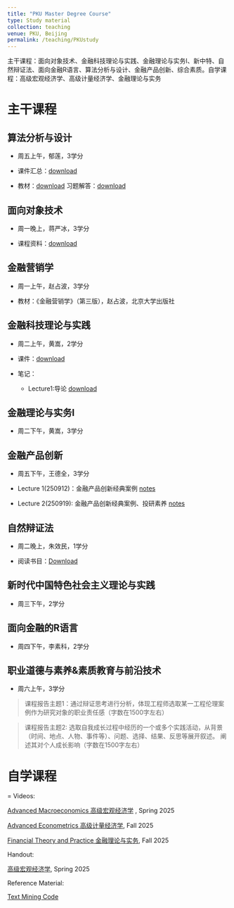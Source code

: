 ```yaml
---
title: "PKU Master Degree Course"
type: Study material
collection: teaching
venue: PKU, Beijing
permalink: /teaching/PKUstudy
---
```


主干课程：面向对象技术、金融科技理论与实践、金融理论与实务Ⅰ、新中特、自然辩证法、面向金融R语言、算法分析与设计、金融产品创新、综合素质。自学课程：高级宏观经济学、高级计量经济学、金融理论与实务

# 主干课程


## 算法分析与设计


- 周五上午，郁莲，3学分

- 课件汇总：[download](https://chinapku-my.sharepoint.com/:u:/g/personal/2501210682_stu_pku_edu_cn/EZ3WWZPTfq1DooHl48TMvN4BTSu39PEhlaX24-AxAEd6Ow?e=sC3p4G)

- 教材：[download](https://chinapku-my.sharepoint.com/:b:/g/personal/2501210682_stu_pku_edu_cn/EUeN4YnIAzNOjgG6bOtAGHkBntS_PEX1LAri2DwXpD-z_A?e=mfAwwZ) 习题解答：[download](https://chinapku-my.sharepoint.com/:b:/g/personal/2501210682_stu_pku_edu_cn/EUJlJi9iHXVFmPLnCUCdPkABIo9_lc00FRbQIz3P52QH9A?e=cHrIDB)

## 面向对象技术

- 周一晚上，蒋严冰，3学分

- 课程资料：[download](https://chinapku-my.sharepoint.com/:f:/g/personal/2501210682_stu_pku_edu_cn/Eljl9HKSgaFFgF0gngJobLIBo3JsuQJ0kF-bJ_aS08f-3Q?e=lRN08k)

## 金融营销学

- 周一上午，赵占波，3学分
  
- 教材：《金融营销学》（第三版），赵占波，北京大学出版社

## 金融科技理论与实践

- 周二上午，黄嵩，2学分

- 课件：[download](https://chinapku-my.sharepoint.com/:f:/g/personal/2501210682_stu_pku_edu_cn/EsD5vfXC3MlJkEfUOYOMrQkB5z--fWetdE6ubK9Bau06PA?e=oxuuoV)

- 笔记：
  - Lecture1:导论 [download](https://chinapku-my.sharepoint.com/:b:/g/personal/2501210682_stu_pku_edu_cn/EXxRVAQTo2hJkl05Mb-kBSUBGztCD_3-0s7TGtW1Xp5fqQ?e=vPjVsG)

## 金融理论与实务Ⅰ

- 周二下午，黄嵩，3学分

## 金融产品创新

- 周五下午，王德全，3学分

- Lecture 1(250912)：金融产品创新经典案例 [notes](https://chinapku-my.sharepoint.com/:b:/g/personal/2501210682_stu_pku_edu_cn/EaHtDYT-y6lMkYH5FnzzGlsBOR_Qb-zxLz4hLYmGxNiw_w?e=uQmDZj)

- Lecture 2(250919): 金融产品创新经典案例、投研素养 [notes](https://chinapku-my.sharepoint.com/:b:/g/personal/2501210682_stu_pku_edu_cn/Efv7ow2xrkNCvAe59r0jasMBj1l7CV_DaJ-O4cjAP3GxDg?e=JKL2wo)

## 自然辩证法

- 周二晚上，朱效民，1学分
  
- 阅读书目：[Download](https://chinapku-my.sharepoint.com/:f:/g/personal/2501210682_stu_pku_edu_cn/EkJAJqaESLFNh3BYFbUClY4BPhkzyUoRc62xtfqJRzxIGg?e=5jIqno)

## 新时代中国特色社会主义理论与实践

- 周三下午，2学分

## 面向金融的R语言

- 周四下午，李素科，2学分

## 职业道德与素养&素质教育与前沿技术

- 周六上午，3学分

> 课程报告主题1：通过辩证思考进行分析，体现工程师选取某一工程伦理案例作为研究对象的职业责任感（字数在1500字左右）

> 课程报告主题2: 选取自我成长过程中经历的一个或多个实践活动，从背景（时间、地点、人物、事件等）、问题、选择、结果、反思等展开叙述。 阐述其对个人成长影响（字数在1500字左右）

# 自学课程
=
Videos: 

[Advanced Macroeconomics 高级宏观经济学](https://www.bilibili.com/video/BV1vAtgzuE82/) , Spring 2025 

[Advanced Econometrics 高级计量经济学](https://www.bilibili.com/video/BV1gTYDz4E4F/), Fall 2025

[Financial Theory and Practice 金融理论与实务](https://www.bilibili.com/video/BV1czpLzHEu9/), Fall 2025


Handout: 

[高级宏观经济学](https://mailbnueducn-my.sharepoint.com/:b:/g/personal/sjs_mail_bnu_edu_cn/ESBlERRn6DFCnXxQppRkfMsBnDamd7NxYQs2W1P3ZiGyGA?e=h6U3Z1), Spring 2025

Reference Material:

[Text Mining Code](https://mailbnueducn-my.sharepoint.com/:u:/g/personal/sjs_mail_bnu_edu_cn/EWYQk7OOK5RIqwTos659OzwBCOh9ypui1iNU9PrV5-Iamg?e=zt34eh)
